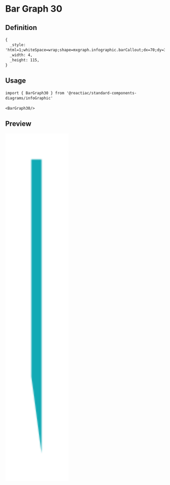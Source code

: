 # Bar Graph 30

## Definition

```
{
  _style: 'html=1;whiteSpace=wrap;shape=mxgraph.infographic.barCallout;dx=70;dy=30;fillColor=#12AAB5;strokeColor=none;align=center;verticalAlign=top;fontColor=#ffffff;fontSize=14;fontStyle=1;shadow=0;spacingTop=5;',
  _width: 4,
  _height: 115,
}
```

## Usage

```
import { BarGraph30 } from '@reactiac/standard-components-diagrams/infoGraphic'

<BarGraph30/>
```

## Preview

<img src="./bar-graph-30.png" width="200"/>
